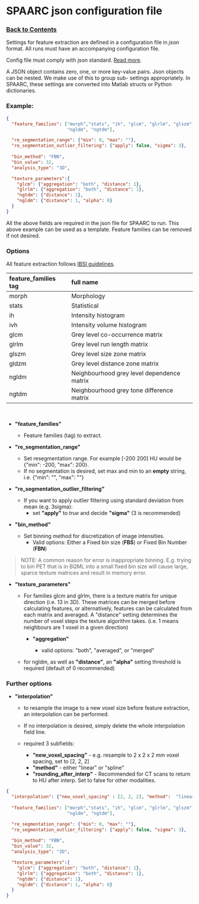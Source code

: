 # SPAARC json configuration file

### [Back to Contents](README.md)



Settings for feature extraction are defined in a configuration file in _json_ format. All runs must have an accompanying 
configuration file. 

Config file must comply with json standard. 
[Read more](https://developer.mozilla.org/en-US/docs/Learn/JavaScript/Objects/JSON#json_structure).

A JSON object contains zero, one, or more key-value pairs. Json objects can be nested. We make use of this to group 
sub- settings appropriately. In SPAARC, these settings are converted into Matlab structs or Python dictionaries. 



### Example:

```json
{
  "feature_families": ["morph","stats", "ih", "glcm", "glrlm", "glszm", "gldzm",
                       "ngldm", "ngtdm"],

  "re_segmentation_range": {"min": 0, "max": ""},
  "re_segmentation_outlier_filtering": {"apply": false, "sigma": 3},
  
  "bin_method": "FBN",
  "bin_value": 32,
  "analysis_type": "3D",

  "texture_parameters":{
    "glcm": {"aggregation": "both", "distance": 1},
    "glrlm": {"aggregation": "both", "distance": 1},
    "ngtdm": {"distance": 1},
    "ngldm": {"distance": 1, "alpha": 0}
  }
}
```

All the above fields are required in the json file for SPAARC to run. This above example can be used as a template.
Feature families can be removed if not desired.

### Options

All feature extraction follows [IBSI guidelines](https://arxiv.org/pdf/1612.07003.pdf).



| feature_families tag | full name                                  |
|:---------------------|:-------------------------------------------|
| morph                | Morphology                                 |
| stats                | Statistical                                |
| ih                   | Intensity histogram                        |
| ivh                  | Intensity volume histogram                 |
| glcm                 | Grey level co-occurrence matrix            |
| glrlm                | Grey level run length matrix               |
| glszm                | Grey level size zone matrix                |
| gldzm                | Grey level distance zone matrix            |
| ngldm                | Neighbourhood grey level dependence matrix |
| ngtdm                | Neighbourhood grey tone difference matrix  |



<br>

- **"feature_families"**
  - Feature families (tag) to extract.



- **"re_segmentation_range"** 
  - Set resegmentation range. For example [-200 200] HU would be {"min": -200, "max": 200}.
  - If no segmentation is desired, set max and min to an **empty** string, i.e. {"min": "", "max": ""}
  
- **"re_segmentation_outlier_filtering"** 
  - If you want to apply outlier filtering using standard deviation from mean (e.g. 3sigma):
    - set **"apply"** to _true_ and decide **"sigma"** (3 is recommended)

- **"bin_method"**
  - Set binning method for discretization of image intensities. 
    - Valid options: Either a Fixed bin size (**FBS**) or Fixed Bin Number (**FBN**)
>  NOTE: A common reason for error is inappropriate binning. 
>  E.g. trying to bin PET that is in BQML into a small fixed bin
> size will cause large, sparce texture matrices and result in memory error.
> 

- **"texture_parameters"** 
  - For families glcm and glrlm, there is a texture matrix for unique direction (i.e. 13 in 3D). These matrices 
can be merged before calculating features, or alternatively, features can be calculated from each matrix and averaged. 
A "distance" setting determines the number of voxel steps the texture  algorithm takes. (i.e. 1 means neighbours are 
1 voxel in a given direction)
    - **"aggregation"**
    
      - valid options: "both", "averaged", or "merged"

  - for ngldm, as well as **"distance"**, an **"alpha"** setting threshold is required (default of 0 recommended) 


### Further options

- **"interpolation"**
  - to resample the image to a new voxel size before feature extraction, an interpolation can be performed. 
  - If no interpolation is desired, simply delete the whole interpolation field line.

  - required 3 subfields:

    - **"new_voxel_spacing"** - e.g. resample to 2 x 2 x 2 mm voxel spacing, set to [2, 2, 2]
    - **"method"** - either "linear" or "spline"
    - **"rounding_after_interp"** - Recommended for CT scans to return to HU after interp. 
  Set to false for other modalities.

```json
{
  "interpolation": {"new_voxel_spacing" : [2, 2, 2], "method":  "linear", "rounding_after_interp":  true},
  
  "feature_families": ["morph","stats", "ih", "glcm", "glrlm", "glszm", "gldzm",
                       "ngldm", "ngtdm"],

  "re_segmentation_range": {"min": 0, "max": ""},
  "re_segmentation_outlier_filtering": {"apply": false, "sigma": 3},
  
  "bin_method": "FBN",
  "bin_value": 32,
  "analysis_type": "3D",

  "texture_parameters":{
    "glcm": {"aggregation": "both", "distance": 1},
    "glrlm": {"aggregation": "both", "distance": 1},
    "ngtdm": {"distance": 1},
    "ngldm": {"distance": 1, "alpha": 0}
  }
}
```






<br><br><br><br><br><br><br><br>